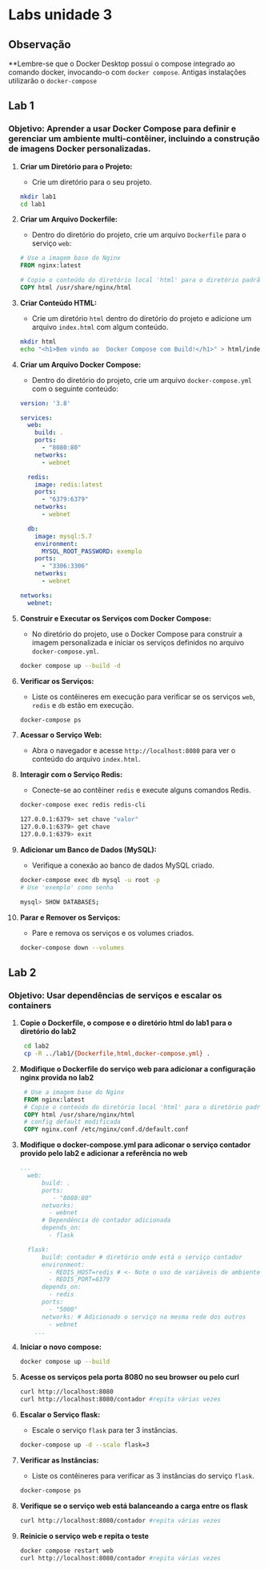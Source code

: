 # Labs unidade 3

## Observação

**Lembre-se que o Docker Desktop possui o compose integrado ao comando docker, invocando-o com `docker compose`. Antigas instalações utilizarão o `docker-compose`

## Lab 1

### Objetivo: Aprender a usar Docker Compose para definir e gerenciar um ambiente multi-contêiner, incluindo a construção de imagens Docker personalizadas.

1. **Criar um Diretório para o Projeto:**
   - Crie um diretório para o seu projeto.

   ```bash
   mkdir lab1
   cd lab1
   ```

2. **Criar um Arquivo Dockerfile:**
   - Dentro do diretório do projeto, crie um arquivo `Dockerfile` para o serviço `web`:

   ```dockerfile
   # Use a imagem base do Nginx
   FROM nginx:latest

   # Copie o conteúdo do diretório local 'html' para o diretório padrão do Nginx
   COPY html /usr/share/nginx/html
   ```

3. **Criar Conteúdo HTML:**
   - Crie um diretório `html` dentro do diretório do projeto e adicione um arquivo `index.html` com algum conteúdo.

   ```bash
   mkdir html
   echo "<h1>Bem vindo ao  Docker Compose com Build!</h1>" > html/index.html
   ```

4. **Criar um Arquivo Docker Compose:**
   - Dentro do diretório do projeto, crie um arquivo `docker-compose.yml` com o seguinte conteúdo:

   ```yaml
   version: '3.8'

   services:
     web:
       build: .
       ports:
         - "8080:80"
       networks:
         - webnet

     redis:
       image: redis:latest
       ports:
         - "6379:6379"
       networks:
         - webnet

     db:
       image: mysql:5.7
       environment:
         MYSQL_ROOT_PASSWORD: exemplo
       ports:
         - "3306:3306"
       networks:
         - webnet

   networks:
     webnet:
   ```

5. **Construir e Executar os Serviços com Docker Compose:**
   - No diretório do projeto, use o Docker Compose para construir a imagem personalizada e iniciar os serviços definidos no arquivo `docker-compose.yml`.

   ```bash
   docker compose up --build -d
   ```

6. **Verificar os Serviços:**
   - Liste os contêineres em execução para verificar se os serviços `web`, `redis` e `db` estão em execução.

   ```bash
   docker-compose ps
   ```

7. **Acessar o Serviço Web:**
   - Abra o navegador e acesse `http://localhost:8080` para ver o conteúdo do arquivo `index.html`.

8. **Interagir com o Serviço Redis:**
   - Conecte-se ao contêiner `redis` e execute alguns comandos Redis.

   ```bash
   docker-compose exec redis redis-cli

   127.0.0.1:6379> set chave "valor"
   127.0.0.1:6379> get chave
   127.0.0.1:6379> exit
   ```

9. **Adicionar um Banco de Dados (MySQL):**
    - Verifique a conexão ao banco de dados MySQL criado.

    ```bash
    docker-compose exec db mysql -u root -p
    # Use 'exemplo' como senha

    mysql> SHOW DATABASES;
    ```

10. **Parar e Remover os Serviços:**
    - Pare e remova os serviços e os volumes criados.

    ```bash
    docker-compose down --volumes
    ```

## Lab 2

### Objetivo: Usar dependências de serviços e escalar os containers

1. **Copie o Dockerfile, o compose e o diretório html do lab1 para o diretório do lab2**

   ```bash
    cd lab2
    cp -R ../lab1/{Dockerfile,html,docker-compose.yml} .
    ```

2. **Modifique o Dockerfile do serviço web para adicionar a configuração nginx provida no lab2**

   ```Dockerfile
    # Use a imagem base do Nginx
    FROM nginx:latest
    # Copie o conteúdo do diretório local 'html' para o diretório padrão do Nginx
    COPY html /usr/share/nginx/html
    # config default modificada
    COPY nginx.conf /etc/nginx/conf.d/default.conf
    ```

3. **Modifique o docker-compose.yml para adiconar o serviço contador provido pelo lab2 e adicionar a referência no web**

    ```yaml
    ...
      web:
          build: .
          ports:
             - "8080:80"
          networks:
            - webnet
          # Dependência do contador adicionada
          depends_on:
            - flask

      flask:
          build: contador # diretório onde está o serviço contador
          environment:
            - REDIS_HOST=redis # <- Note o uso de variáveis de ambiente a serem interpretadas pelo serviço
            - REDIS_PORT=6379
          depends_on:
            - redis
          ports:
            - "5000"
          networks: # Adicionado o serviço na mesma rede dos outros
            - webnet
        ...
    ```

4. **Iniciar o novo compose:**

    ```bash
    docker compose up --build
    ```

5. **Acesse os serviços pela porta 8080 no seu browser ou pelo curl**

   ```bash
   curl http://localhost:8080
   curl http://localhost:8080/contador #repita várias vezes
   ```

6. **Escalar o Serviço flask:**
   - Escale o serviço `flask` para ter 3 instâncias.

   ```bash
   docker-compose up -d --scale flask=3
   ```

7. **Verificar as Instâncias:**
   - Liste os contêineres para verificar as 3 instâncias do serviço `flask`.

   ```bash
   docker-compose ps
   ```

8. **Verifique se o serviço web está balanceando a carga entre os flask**

   ```bash
   curl http://localhost:8080/contador #repita várias vezes
   ```

9. **Reinicie o serviço web e repita o teste**

   ```bash
   docker compose restart web
   curl http://localhost:8080/contador #repita várias vezes
   ```

